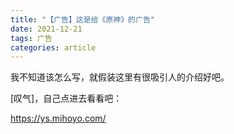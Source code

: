 ```yaml
---
title: "【广告】这是给《原神》的广告"
date: 2021-12-21
tags: 广告
categories: article
---
```


我不知道该怎么写，就假装这里有很吸引人的介绍好吧。

\[叹气\]，自己点进去看看吧：

https://ys.mihoyo.com/
